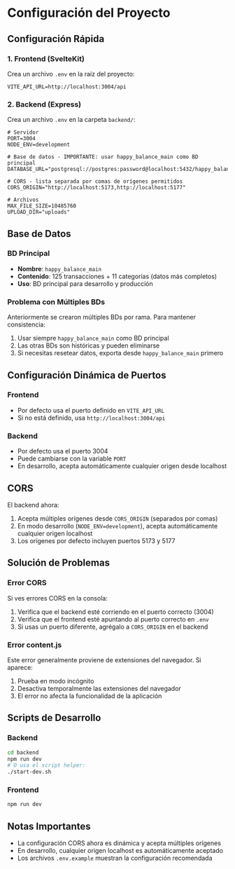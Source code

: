 # Configuración del Proyecto

## Configuración Rápida

### 1. Frontend (SvelteKit)
Crea un archivo `.env` en la raíz del proyecto:
```env
VITE_API_URL=http://localhost:3004/api
```

### 2. Backend (Express)
Crea un archivo `.env` en la carpeta `backend/`:
```env
# Servidor
PORT=3004
NODE_ENV=development

# Base de datos - IMPORTANTE: usar happy_balance_main como BD principal
DATABASE_URL="postgresql://postgres:password@localhost:5432/happy_balance_main"

# CORS - lista separada por comas de orígenes permitidos
CORS_ORIGIN="http://localhost:5173,http://localhost:5177"

# Archivos
MAX_FILE_SIZE=10485760
UPLOAD_DIR="uploads"
```

## Base de Datos

### BD Principal
- **Nombre**: `happy_balance_main`
- **Contenido**: 125 transacciones + 11 categorías (datos más completos)
- **Uso**: BD principal para desarrollo y producción

### Problema con Múltiples BDs
Anteriormente se crearon múltiples BDs por rama. Para mantener consistencia:
1. Usar siempre `happy_balance_main` como BD principal
2. Las otras BDs son históricas y pueden eliminarse
3. Si necesitas resetear datos, exporta desde `happy_balance_main` primero

## Configuración Dinámica de Puertos

### Frontend
- Por defecto usa el puerto definido en `VITE_API_URL`
- Si no está definido, usa `http://localhost:3004/api`

### Backend
- Por defecto usa el puerto 3004
- Puede cambiarse con la variable `PORT`
- En desarrollo, acepta automáticamente cualquier origen desde localhost

## CORS
El backend ahora:
1. Acepta múltiples orígenes desde `CORS_ORIGIN` (separados por comas)
2. En modo desarrollo (`NODE_ENV=development`), acepta automáticamente cualquier origen localhost
3. Los orígenes por defecto incluyen puertos 5173 y 5177

## Solución de Problemas

### Error CORS
Si ves errores CORS en la consola:
1. Verifica que el backend esté corriendo en el puerto correcto (3004)
2. Verifica que el frontend esté apuntando al puerto correcto en `.env`
3. Si usas un puerto diferente, agrégalo a `CORS_ORIGIN` en el backend

### Error content.js
Este error generalmente proviene de extensiones del navegador. Si aparece:
1. Prueba en modo incógnito
2. Desactiva temporalmente las extensiones del navegador
3. El error no afecta la funcionalidad de la aplicación

## Scripts de Desarrollo

### Backend
```bash
cd backend
npm run dev
# O usa el script helper:
./start-dev.sh
```

### Frontend
```bash
npm run dev
```

## Notas Importantes
- La configuración CORS ahora es dinámica y acepta múltiples orígenes
- En desarrollo, cualquier origen localhost es automáticamente aceptado
- Los archivos `.env.example` muestran la configuración recomendada